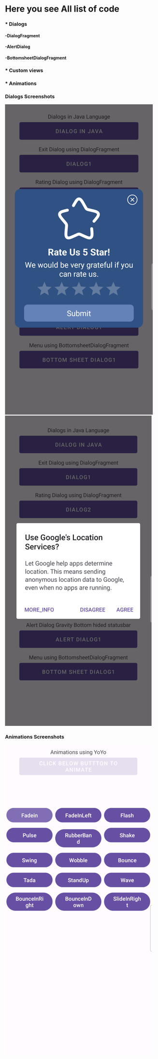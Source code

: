 # Here you see All list of code

### * Dialogs
####  -DialogFragment
####  -AlertDialog
####  -BottomsheetDialogFragment

### * Custom views

### * Animations



### Dialogs Screenshots
![alt text](/screenshots/dialog1.png)
![alt text](/screenshots/dialog2.png)


### Animations Screenshots
![alt text](/screenshots/animation1.png)
